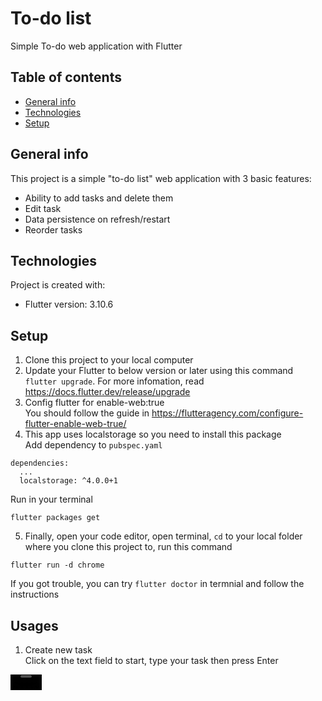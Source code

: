 # To-do list

Simple To-do web application with Flutter

## Table of contents
* [General info](#general-info)
* [Technologies](#technologies)
* [Setup](#setup)
## General info
This project is a simple "to-do list" web application with 3 basic features:
* Ability to add tasks and delete them
* Edit task
* Data persistence on refresh/restart
* Reorder tasks
## Technologies
Project is created with:
* Flutter version: 3.10.6
## Setup
1. Clone this project to your local computer
2. Update your Flutter to below version or later using this command `flutter upgrade`.
For more infomation, read https://docs.flutter.dev/release/upgrade
3. Config flutter for enable-web:true <br />
You should follow the guide in https://flutteragency.com/configure-flutter-enable-web-true/
4. This app uses localstorage so you need to install this package <br />
Add dependency to `pubspec.yaml` <br />
```
dependencies:
  ...
  localstorage: ^4.0.0+1
```
Run in your terminal <br />
```
flutter packages get
```

5. Finally, open your code editor, open terminal, `cd` to your local folder where you clone this project to, run this command <br />
```
flutter run -d chrome
```
If you got trouble, you can try `flutter doctor` in termnial and follow the instructions

## Usages
1. Create new task <br />
Click on the text field to start, type your task then press Enter
<video src='https://github.com/mtuan8820/flutter_todo_list/assets/114607104/a69d42cf-3910-4c00-a818-0b56bf03a255' width=50/>

2. Edit and delete task <br />
* You can click on Delete icon to delete task.
* You can click on Edit icon to start edit task and press Enter to finish.
* You can click on checkbox to mark your task completed or not.
<video src='https://github.com/mtuan8820/flutter_todo_list/assets/114607104/a69d42cf-3910-4c00-a818-0b56bf03a255' width=50/>

3. Reorder tasks
You can drag and drop to reorder the task
<video src='https://github.com/mtuan8820/flutter_todo_list/assets/114607104/6e46b4c8-c1c7-4800-bea9-d78fd9ee724e' width=50/>

4. Data persistence on refresh/restart
<video src='https://github.com/mtuan8820/flutter_todo_list/assets/114607104/fee91dae-aaf8-4929-84d0-f978d2123c0a' width=50/>

















